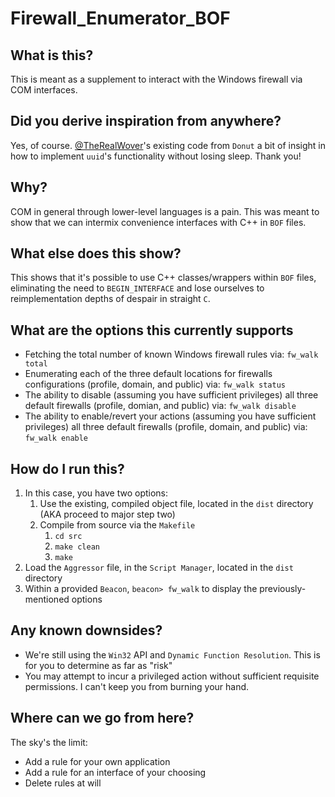 # Firewall_Enumerator_BOF

## What is this?
This is meant as a supplement to interact with the Windows firewall via COM interfaces.

## Did you derive inspiration from anywhere?
Yes, of course.  [@TheRealWover](https://twitter.com/TheRealWover)'s existing code from `Donut` a bit of insight in how to implement `uuid`'s functionality without losing sleep.  Thank you!

## Why?
COM in general through lower-level languages is a pain.  This was meant to show that we can intermix convenience interfaces with C++ in `BOF` files.

## What else does this show?
This shows that it's possible to use C++ classes/wrappers within `BOF` files, eliminating the need to `BEGIN_INTERFACE` and lose ourselves to reimplementation depths of despair in straight `C`.

## What are the options this currently supports
- Fetching the total number of known Windows firewall rules via: `fw_walk total`
- Enumerating each of the three default locations for firewalls configurations (profile, domain, and public) via: `fw_walk status`
- The ability to disable (assuming you have sufficient privileges) all three default firewalls (profile, domian, and public) via: `fw_walk disable`
- The ability to enable/revert your actions (assuming you have sufficient privileges) all three default firewalls (profile, domain, and public) via: `fw_walk enable`

## How do I run this?
1. In this case, you have two options:
	1. Use the existing, compiled object file, located in the `dist` directory (AKA proceed to major step two)
    2. Compile from source via the `Makefile`
        1. `cd src`
        2. `make clean`
        3. `make`
2. Load the `Aggressor` file, in the `Script Manager`, located in the `dist` directory
3. Within a provided `Beacon`, `beacon> fw_walk` to display the previously-mentioned options

## Any known downsides?
- We're still using the `Win32` API and `Dynamic Function Resolution`.  This is for you to determine as far as "risk"
- You may attempt to incur a privileged action without sufficient requisite permissions.  I can't keep you from burning your hand.

## Where can we go from here?
The sky's the limit:
- Add a rule for your own application
- Add a rule for an interface of your choosing
- Delete rules at will
